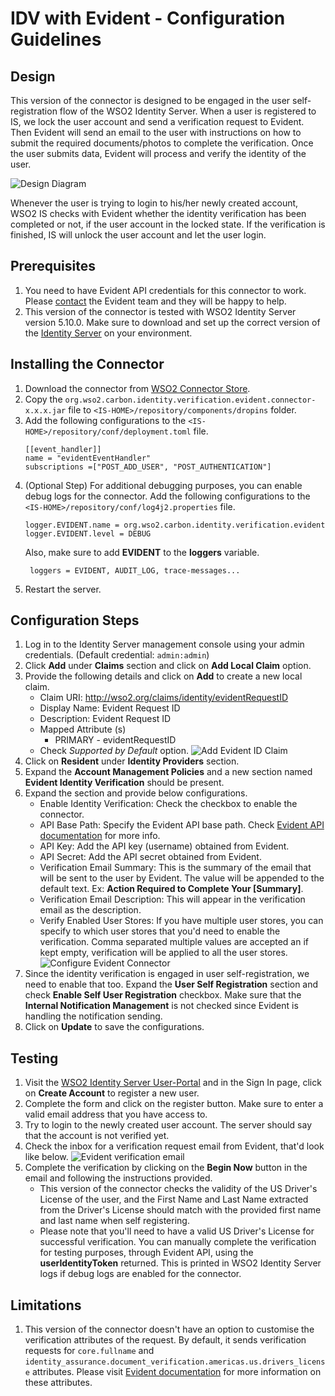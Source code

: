 # IDV with Evident - Configuration Guidelines

## Design
This version of the connector is designed to be engaged in the user self-registration flow of the WSO2 Identity 
Server. When a user is registered to IS, we lock the user account and send a verification request to Evident. Then 
Evident will send an email to the user with instructions on how to submit the required documents/photos to complete 
the verification. Once the user submits data, Evident will process and verify the identity of the user.

![Design Diagram](img/design.png "Design Diagram")

Whenever the user is trying to login to his/her newly created account, WSO2 IS checks with Evident whether the 
identity verification has been completed or not, if the user account in the locked state. If the verification is 
finished, IS will unlock the user account and let the user login.

## Prerequisites
1. You need to have Evident API credentials for this connector to work. Please 
[contact](https://www.evidentid.com/contact-sales/) the Evident team and they will be happy to help.
2. This version of the connector is tested with WSO2 Identity Server version 5.10.0. Make sure to download and set up 
the correct version of the [Identity Server](https://wso2.com/identity-and-access-management) on your environment.

## Installing the Connector
1. Download the connector from [WSO2 Connector Store](https://store.wso2.com/store/assets/isconnector/list).
2. Copy the ```org.wso2.carbon.identity.verification.evident.connector-x.x.x.jar``` file to 
```<IS-HOME>/repository/components/dropins``` folder.
3. Add the following configurations to the ```<IS-HOME>/repository/conf/deployment.toml``` file.
    ```$xslt
    [[event_handler]]
    name = "evidentEventHandler"
    subscriptions =["POST_ADD_USER", "POST_AUTHENTICATION"]
    ```
4. (Optional Step) For additional debugging purposes, you can enable debug logs for the connector. Add the following 
configurations to the ```<IS-HOME>/repository/conf/log4j2.properties``` file.
    ```$xslt
    logger.EVIDENT.name = org.wso2.carbon.identity.verification.evident
    logger.EVIDENT.level = DEBUG
    ```
   Also, make sure to add **EVIDENT** to the **loggers** variable.
   ```$xslt
    loggers = EVIDENT, AUDIT_LOG, trace-messages...
   ```
4. Restart the server.

## Configuration Steps
1. Log in to the Identity Server management console using your admin credentials. (Default credential: 
```admin:admin```)
2. Click **Add** under **Claims** section and click on **Add Local Claim** option.
3. Provide the following details and click on **Add** to create a new local claim.
    - Claim URI: http://wso2.org/claims/identity/evidentRequestID
    - Display Name: Evident Request ID 
    - Description: Evident Request ID 
    - Mapped Attribute (s)
        - PRIMARY - evidentRequestID
    - Check _Supported by Default_ option.
    ![Add Evident ID Claim](img/add-evident-id-claim.png "Add Evident ID Claim")
4. Click on **Resident** under **Identity Providers** section.
5. Expand the **Account Management Policies** and a new section named **Evident Identity Verification** should be
 present.
6. Expand the section and provide below configurations.
    - Enable Identity Verification: Check the checkbox to enable the connector.
    - API Base Path: Specify the Evident API base path. Check 
    [Evident API documentation](https://www.evidentid.com/api-documentation-developers/) for more info.
    - API Key: Add the API key (username) obtained from Evident.
    - API Secret: Add the API secret obtained from Evident.
    - Verification Email Summary: This is the summary of the email that will be sent to the user by Evident. The value 
    will be appended to the default text. Ex: **Action Required to Complete Your [Summary]**.
    - Verification Email Description: This will appear in the verification email as the description.
    - Verify Enabled User Stores: If you have multiple user stores, you can specify to which user stores that you'd 
    need to enable the verification. Comma separated multiple values are accepted an if kept empty, verification will 
    be applied to all the user stores.
    ![Configure Evident Connector](img/configure-evident-connector-settings.png "Configure Evident Connector")
7. Since the identity verification is engaged in user self-registration, we need to enable that too. Expand the 
**User Self Registration** section and check **Enable Self User Registration** checkbox. Make sure that the 
**Internal Notification Management** is not checked since Evident is handling the notification sending.
8. Click on **Update** to save the configurations.

## Testing
1. Visit the [WSO2 Identity Server User-Portal](https://localhost:9443/user-portal/) and in the Sign In page, 
click on **Create Account** to register a new user.
2. Complete the form and click on the register button. Make sure to enter a valid email address that you have access to.
3. Try to login to the newly created user account. The server should say that the account is not verified yet.
3. Check the inbox for a verification request email from Evident, that'd look like below.
    ![Evident verification email](img/evident-idv-mail.png "Evident verification email")
4. Complete the verification by clicking on the **Begin Now** button in the email and following the instructions 
provided. 
    - This version of the connector checks the validity of the US Driver's License of the user, and the First Name and
     Last Name extracted from the Driver's License should match with the provided first name and last name when 
     self registering. 
    - Please note that you'll need to have a valid US Driver's License for successful verification. You can 
    manually complete the verification for testing purposes, through Evident API, using the **userIdentityToken** 
    returned. This is printed in WSO2 Identity Server logs if debug logs are enabled for the connector.
    
## Limitations
1. This version of the connector doesn't have an option to customise the verification attributes of the request. By
 default, it sends verification requests for ```core.fullname``` and 
 ```identity_assurance.document_verification.americas.us.drivers_license``` attributes. Please visit 
[Evident documentation](https://www.evidentid.com/api-documentation-developers) for more information on these 
attributes.
